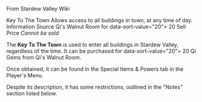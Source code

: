From Stardew Valley Wiki

Key To The Town Allows access to all buildings in town, at any time of day. Information Source Qi's Walnut Room for data-sort-value="20"&gt; 20 Sell Price *Cannot be sold*

The **Key To The Town** is used to enter all buildings in Stardew Valley, regardless of the time. It can be purchased for data-sort-value="20"&gt; 20 Qi Gems from Qi's Walnut Room.

Once obtained, it can be found in the Special Items &amp; Powers tab in the Player's Menu.

Despite its description, it has some restrictions, outlined in the "Notes" section listed below.